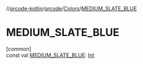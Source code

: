 //[qrcode-kotlin](../../../index.md)/[qrcode](../index.md)/[Colors](index.md)/[MEDIUM_SLATE_BLUE](-m-e-d-i-u-m_-s-l-a-t-e_-b-l-u-e.md)

# MEDIUM_SLATE_BLUE

[common]\
const val [MEDIUM_SLATE_BLUE](-m-e-d-i-u-m_-s-l-a-t-e_-b-l-u-e.md): [Int](https://kotlinlang.org/api/latest/jvm/stdlib/kotlin/-int/index.html)
